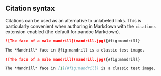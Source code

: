 ## Citation syntax

Citations can be used as an alternative to unlabeled links. This is
particularly convenient when authoring in Markdown with the `citations`
extension enabled (the default for pandoc Markdown).

``` markdown {#input}
![The face of a male mandrill](mandrill.jpg){#fig:mandrill}

The *Mandrill* face in @fig:mandrill is a classic test image.
```

``` markdown {#expected}
![The face of a male mandrill](mandrill.jpg){#fig:mandrill}

The *Mandrill* face in [1](#fig:mandrill) is a classic test image.
```

